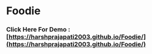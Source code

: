 # Foodie

### Click Here For Demo : [https://harshprajapati2003.github.io/Foodie/](https://harshprajapati2003.github.io/Foodie/)
